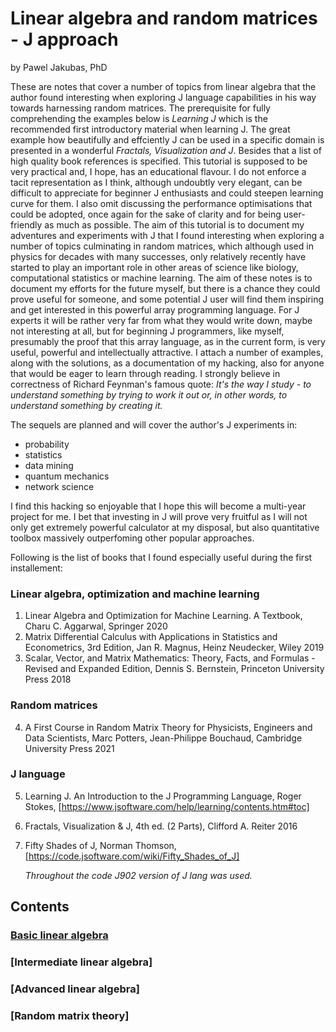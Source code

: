 # Linear algebra and random matrices - J approach

by Pawel Jakubas, PhD

These are notes that cover a number of topics from linear algebra that the
author found interesting when exploring J language capabilities in his way towards harnessing random matrices. The prerequisite
for fully comprehending the examples below is *Learning J* which is the recommended first
introductory material when learning J. The great example how beautifully and effciently J can be used in a specific domain is
presented in a wonderful *Fractals, Visualization and J*. Besides that a list of high quality book references is specified.
This tutorial is supposed to be very practical and, I hope, has an educational flavour. I do not enforce a tacit representation as I think,
although undoubtly very elegant, can be difficult to appreciate for beginner J enthusiasts and could steepen learning curve for them.
I also omit discussing the performance optimisations that could be adopted, once again for the sake of clarity and for being user-friendly
as much as possible. The aim of this tutorial is to document my adventures and experiments with J that I found interesting when exploring a number of topics
culminating in random matrices, which although used in physics for decades with many successes, only relatively recently have started to play
an important role in other areas of science like biology, computational statistics or machine learning.
The aim of these notes is to document my efforts for the future myself, but there is a chance they could prove useful for someone,
and some potential J user will find them inspiring and get interested in this powerful array programming language.
For J experts it will be rather very far from what they would write down, maybe not interesting at all,
but for beginning J programmers, like myself, presumably the proof that this array language, as in the current form, is very
useful, powerful and intellectually attractive. I attach a number of examples, along with the solutions,
as a documentation of my hacking, also for anyone that would be eager to learn through reading. I strongly believe
in correctness of Richard Feynman's famous quote:
*It's the way I study - to understand something by trying to work it out or, in other words, to understand something by creating it.*

The sequels are planned and will cover the author's J experiments in:
- probability
- statistics
- data mining
- quantum mechanics
- network science

I find this hacking so enjoyable that I hope this will become a multi-year project for me.
I bet that investing in J will prove very fruitful as I will not only get extremely powerful calculator at my disposal,
but also quantitative toolbox massively outperfoming other popular approaches.

Following is the list of books that I found especially useful during the first installement:
### Linear algebra, optimization and machine learning
1. Linear Algebra and Optimization for Machine Learning. A Textbook, Charu C. Aggarwal, Springer 2020
2. Matrix Differential Calculus with Applications in Statistics and Econometrics, 3rd Edition, Jan R. Magnus, Heinz Neudecker, Wiley 2019
3. Scalar, Vector, and Matrix Mathematics: Theory, Facts, and Formulas - Revised and Expanded Edition, Dennis S. Bernstein, Princeton University Press 2018
### Random matrices
4. A First Course in Random Matrix Theory for Physicists, Engineers and Data Scientists, Marc Potters, Jean-Philippe Bouchaud, Cambridge University Press 2021
### J language
5. Learning J. An Introduction to the J Programming Language, Roger Stokes, [https://www.jsoftware.com/help/learning/contents.htm#toc]
6. Fractals, Visualization & J, 4th ed. (2 Parts), Clifford A. Reiter 2016
7. Fifty Shades of J, Norman Thomson, [https://code.jsoftware.com/wiki/Fifty_Shades_of_J]

   *Throughout the code J902 version of J lang was used.*


## Contents
### [Basic linear algebra](chapters/basic-algebra.md)
### [Intermediate linear algebra]
### [Advanced linear algebra]
### [Random matrix theory]
